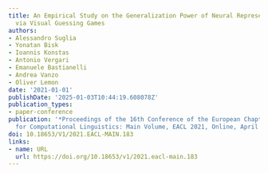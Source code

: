 ```yaml
---
title: An Empirical Study on the Generalization Power of Neural Representations Learned
  via Visual Guessing Games
authors:
- Alessandro Suglia
- Yonatan Bisk
- Ioannis Konstas
- Antonio Vergari
- Emanuele Bastianelli
- Andrea Vanzo
- Oliver Lemon
date: '2021-01-01'
publishDate: '2025-01-03T10:44:19.608078Z'
publication_types:
- paper-conference
publication: '*Proceedings of the 16th Conference of the European Chapter of the Association
  for Computational Linguistics: Main Volume, EACL 2021, Online, April 19 - 23, 2021*'
doi: 10.18653/V1/2021.EACL-MAIN.183
links:
- name: URL
  url: https://doi.org/10.18653/v1/2021.eacl-main.183
---
```

